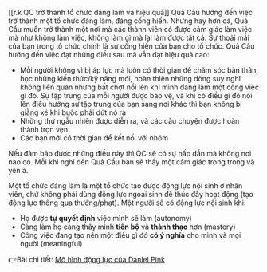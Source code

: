 [[r.k QC trở thành tổ chức đáng làm và hiệu quả]]
Quả Cầu hướng đến việc trở thành một tổ chức đáng làm, đáng cống hiến. Nhưng hay hơn cả, Quả Cầu muốn trở thành một nơi mà các thành viên có được cảm giác làm việc mà như không làm việc, không làm gì mà lại làm được tất cả. Sự thoải mái của bạn trong tổ chức chính là sự cống hiến của bạn cho tổ chức. Quả Cầu hướng đến việc đạt những điều sau mà vẫn đạt hiệu quả cao:

- Mỗi người không vì bị áp lực mà luôn có thời gian để chăm sóc bản thân, học những kiến thức/kỹ năng mới, hoàn thiện những dòng suy nghĩ không liên quan nhưng bất chợt nổi lên khi mình đang làm một công việc gì đó. Sự tập trung của mỗi người được bảo vệ, và khi có điều gì đó nổi lên điều hướng sự tập trung của bạn sang nơi khác thì bạn không bị giằng xé khi buộc phải dứt nó ra
- Những thứ ngẫu nhiên được diễn ra, và các câu chuyện được hoàn thành trọn vẹn
- Các bạn mới có thời gian để kết nối với nhóm

Nếu đảm bảo được những điều này thì QC sẽ có sự hấp dẫn mà không nơi nào có. Mỗi khi nghĩ đến Quả Cầu bạn sẽ thấy một cảm giác trong trong và yên ả. 

Một tổ chức đáng làm là một tổ chức tạo được động lực nội sinh ở nhân viên, chứ không phải dùng động lực ngoại sinh để thúc đẩy hoạt động (tạo động lực thông qua thưởng/phạt). Một người sẽ có động lực nội sinh khi:

- Họ được **tự quyết định** việc mình sẽ làm (autonomy)
- Càng làm họ càng thấy mình **tiến bộ** và **thành thạo** hơn (mastery)
- Công việc đang tạo nên một điều gì đó **có ý nghĩa** cho mình và mọi người (meaningful)

👉Bài chi tiết: [Mô hình động lực của Daniel Pink](https://www.gamehoa.org/p/dong-luc-daniel-pink)
